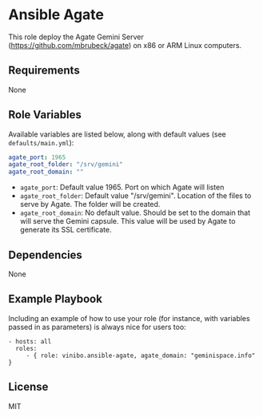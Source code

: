 Ansible Agate
=========

This role deploy the Agate Gemini Server (https://github.com/mbrubeck/agate) on x86 or ARM Linux computers.

Requirements
------------

None

Role Variables
--------------

Available variables are listed below, along with default values (see `defaults/main.yml`):
```yaml
agate_port: 1965
agate_root_folder: "/srv/gemini"
agate_root_domain: ""
```

- `agate_port`: Default value 1965. Port on which Agate will listen
- `agate_root_folder`: Default value "/srv/gemini". Location of the files to serve by Agate. The folder will be created.
- `agate_root_domain`: No default value. Should be set to the domain that will serve the Gemini capsule. This value will be used by Agate to generate its SSL certificate.

Dependencies
------------

None

Example Playbook
----------------

Including an example of how to use your role (for instance, with variables passed in as parameters) is always nice for users too:

    - hosts: all
      roles:
         - { role: vinibo.ansible-agate, agate_domain: "geminispace.info" }

License
-------

MIT
